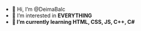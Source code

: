 - 👋 Hi, I’m @DeimaBalc
- 👀 I’m interested in <b>EVERYTHING
- 🌱 I’m currently learning HTML, CSS, JS, C++, C#


